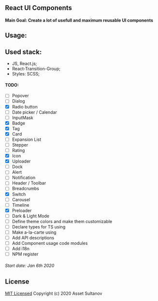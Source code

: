 ## React UI Components

#### Main Goal: Create a lot of usefull and maximum reusable UI components

## Usage:

## Used stack:
- JS, React.js;
- React-Transition-Group;
- Styles: SCSS;

#### TODO:
- [ ] Popover
- [ ] Dialog
- [X] Radio button
- [ ] Date picker / Calendar
- [ ] InputMask 
- [X] Badge
- [X] Tag
- [X] Card
- [ ] Expansion List
- [ ] Stepper
- [ ] Rating
- [X] Icon
- [X] Uploader
- [ ] Dock
- [ ] Alert
- [ ] Notification
- [ ] Header / Toolbar
- [ ] Breadcrumbs
- [X] Switch
- [ ] Carousel
- [ ] Timeline
- [X] Preloader
- [ ] Dark & Light Mode
- [ ] Define theme colors and make them customizable
- [ ] Declare types for TS using
- [ ] Make a-la-carte using 
- [ ] Add API descriptions
- [ ] Add Component usage code modules
- [ ] Add i18n
- [ ] NPM register

###### Start date: Jan 6th 2020

## License

[MIT Licensed](/LICENSE)
Copyright (c) 2020 Asset Sultanov
